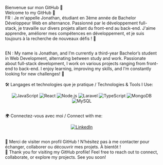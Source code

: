 Bienvenue sur mon GitHub 👋
<br>
Welcome to my GitHub 👋
<br>
FR :
Je m'appelle Jonathan, étudiant en 3ème année de Bachelor Développeur Web en alternance.
Passionné par le développement full-stack, je travaille sur divers projets allant du front-end au back-end.
J'aime apprendre, améliorer mes compétences en développement, et je suis toujours à la recherche de nouveaux défis ! 🚀

<br>
EN :
My name is Jonathan, and I’m currently a third-year Bachelor’s student in Web Development, alternating between study and work.
Passionate about full-stack development, I work on various projects ranging from front-end to back-end.
I enjoy learning, improving my skills, and I’m constantly looking for new challenges! 🚀
<br>
<br>
🛠️ Langages et technologies que je pratique / Technologies & Tools I Use:
<p align="center"> <img src="https://img.shields.io/badge/JavaScript-F7DF1E?style=for-the-badge&logo=javascript&logoColor=black" alt="JavaScript"> <img src="https://img.shields.io/badge/React-61DAFB?style=for-the-badge&logo=react&logoColor=black" alt="React"> <img src="https://img.shields.io/badge/Node.js-339933?style=for-the-badge&logo=nodedotjs&logoColor=white" alt="Node.js"> <img src="https://img.shields.io/badge/Laravel-FF2D20?style=for-the-badge&logo=laravel&logoColor=white" alt="Laravel"> <img src="https://img.shields.io/badge/TypeScript-007ACC?style=for-the-badge&logo=typescript&logoColor=white" alt="TypeScript"> <img src="https://img.shields.io/badge/MongoDB-47A248?style=for-the-badge&logo=mongodb&logoColor=white" alt="MongoDB"> <img src="https://img.shields.io/badge/MySQL-4479A1?style=for-the-badge&logo=mysql&logoColor=white" alt="MySQL"> </p> <br>
🌍 Connectez-vous avec moi / Connect with me:
<p align="center"> <a href="https://www.linkedin.com/in/jonathan-domergue-developpeurweb" target="_blank"> <img src="https://img.shields.io/badge/LinkedIn-0A66C2?style=for-the-badge&logo=linkedin&logoColor=white" alt="LinkedIn"> </a> </p> <br>
🌟 Merci de visiter mon profil GitHub !
N’hésitez pas à me contacter pour échanger, collaborer ou découvrir mes projets. À bientôt !
<br>
🌟 Thank you for visiting my GitHub profile!
Feel free to reach out to connect, collaborate, or explore my projects. See you soon!

<!--
**JDomergue91/JDomergue91** is a ✨ _special_ ✨ repository because its `README.md` (this file) appears on your GitHub profile.

Here are some ideas to get you started:

- 🔭 I’m currently working on ...
- 🌱 I’m currently learning ...
- 👯 I’m looking to collaborate on ...
- 🤔 I’m looking for help with ...
- 💬 Ask me about ...
- 📫 How to reach me: ...
- 😄 Pronouns: ...
- ⚡ Fun fact: ...
-->
